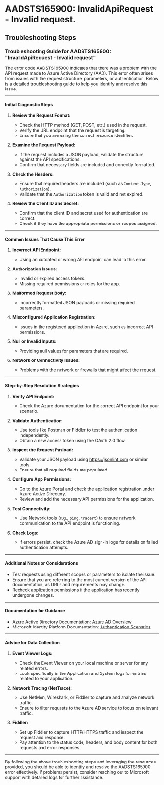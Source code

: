
# AADSTS165900: InvalidApiRequest - Invalid request.


## Troubleshooting Steps
### Troubleshooting Guide for AADSTS165900: "InvalidApiRequest - Invalid request"

The error code AADSTS165900 indicates that there was a problem with the API request made to Azure Active Directory (AAD). This error often arises from issues with the request structure, parameters, or authentication. Below is a detailed troubleshooting guide to help you identify and resolve this issue.

---

#### Initial Diagnostic Steps

1. **Review the Request Format:**
   - Check the HTTP method (GET, POST, etc.) used in the request.
   - Verify the URL endpoint that the request is targeting.
   - Ensure that you are using the correct resource identifier.

2. **Examine the Request Payload:**
   - If the request includes a JSON payload, validate the structure against the API specifications.
   - Confirm that necessary fields are included and correctly formatted.

3. **Check the Headers:**
   - Ensure that required headers are included (such as `Content-Type`, `Authorization`).
   - Validate that the `Authorization` token is valid and not expired.

4. **Review the Client ID and Secret:**
   - Confirm that the client ID and secret used for authentication are correct.
   - Check if they have the appropriate permissions or scopes assigned.

---

#### Common Issues That Cause This Error

1. **Incorrect API Endpoint:**
   - Using an outdated or wrong API endpoint can lead to this error.

2. **Authorization Issues:**
   - Invalid or expired access tokens.
   - Missing required permissions or roles for the app.

3. **Malformed Request Body:**
   - Incorrectly formatted JSON payloads or missing required parameters.

4. **Misconfigured Application Registration:**
   - Issues in the registered application in Azure, such as incorrect API permissions.

5. **Null or Invalid Inputs:**
   - Providing null values for parameters that are required.

6. **Network or Connectivity Issues:**
   - Problems with the network or firewalls that might affect the request.

---

#### Step-by-Step Resolution Strategies

1. **Verify API Endpoint:**
   - Check the Azure documentation for the correct API endpoint for your scenario.

2. **Validate Authentication:**
   - Use tools like Postman or Fiddler to test the authentication independently.
   - Obtain a new access token using the OAuth 2.0 flow.

3. **Inspect the Request Payload:**
   - Validate your JSON payload using https://jsonlint.com or similar tools.
   - Ensure that all required fields are populated.

4. **Configure App Permissions:**
   - Go to the Azure Portal and check the application registration under Azure Active Directory.
   - Review and add the necessary API permissions for the application.

5. **Test Connectivity:**
   - Use Network tools (e.g., `ping`, `tracert`) to ensure network communication to the API endpoint is functioning.

6. **Check Logs:**
   - If errors persist, check the Azure AD sign-in logs for details on failed authentication attempts.

---

#### Additional Notes or Considerations

- Test requests using different scopes or parameters to isolate the issue.
- Ensure that you are referring to the most current version of the API documentation, as URLs and requirements may change.
- Recheck application permissions if the application has recently undergone changes.

---

#### Documentation for Guidance

- Azure Active Directory Documentation: [Azure AD Overview](https://docs.microsoft.com/en-us/azure/active-directory/fundamentals/)
- Microsoft Identity Platform Documentation: [Authentication Scenarios](https://docs.microsoft.com/en-us/azure/active-directory/develop/authentication-scenarios)

---

#### Advice for Data Collection

1. **Event Viewer Logs:**
   - Check the Event Viewer on your local machine or server for any related errors.
   - Look specifically in the Application and System logs for entries related to your application.

2. **Network Tracing (NetTrace):**
   - Use NetMon, Wireshark, or Fiddler to capture and analyze network traffic.
   - Ensure to filter requests to the Azure AD service to focus on relevant traffic.

3. **Fiddler:**
   - Set up Fiddler to capture HTTP/HTTPS traffic and inspect the request and response.
   - Pay attention to the status code, headers, and body content for both requests and error responses.

---

By following the above troubleshooting steps and leveraging the resources provided, you should be able to identify and resolve the AADSTS165900 error effectively. If problems persist, consider reaching out to Microsoft support with detailed logs for further assistance.
